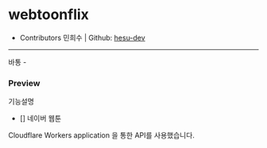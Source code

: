 
webtoonflix
==

* Contributors
민희수 | Github: [hesu-dev](https://github.com/hesu-dev)

 ***
바통 - 

### Preview


기능설명

* []
네이버 웹툰

 Cloudflare Workers application 을 통한 API를 사용했습니다.
 
